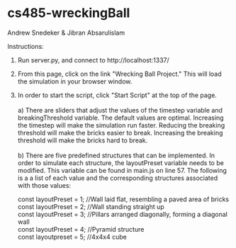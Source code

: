 # cs485-wreckingBall

Andrew Snedeker & Jibran Absarulislam

Instructions: 
1) Run server.py, and connect to http://localhost:1337/
2) From this page, click on the link "Wrecking Ball Project." This will load the simulation in your browser window.
3) In order to start the script, click "Start Script" at the top of the page.<br><br>
  a) There are sliders that adjust the values of the timestep variable and breakingThreshold variable. The default values are optimal. Increasing the timestep      will make the simulation run faster. Reducing the breaking threshold will make the bricks easier to break. Increasing the breaking threshold will make        the bricks hard to break.<br><br>
  b) There are five predefined structures that can be implemented. In order to simulate each structure, the layoutPreset variable needs to be modified.              This variable can be found in main.js on line 57. The following is a a list of each value and the corresponding structures associated with those values:
  
     const layoutPreset = 1;  //Wall laid flat, resembling a paved area of bricks <br>
     const layoutPreset = 2;  //Wall standing straight up <br>
     const layoutPreset = 3;  //Pillars arranged diagonally, forming a diagonal wall <br>
     const layoutPreset = 4;  //Pyramid structure <br>
     const layoutpreset = 5;  //4x4x4 cube <br>
     

